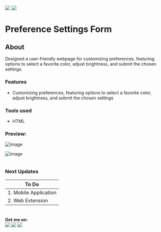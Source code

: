 ![](https://img.shields.io/badge/python-3.x-blue?logo=python&logoColor=yellow&labelColor=black)
![](https://img.shields.io/badge/License-MIT-green?labelColor=black)
-----------------------------------------------------------------------------------------------------------------------
# Preference Settings Form

## About

Designed a user-friendly webpage for customizing preferences, featuring options to select a favorite color, adjust brightness, and submit the chosen settings.

### Features



- Customizing preferences, featuring options to select a favorite color, adjust brightness, and submit the chosen settings

       
### Tools used
- HTML


### Preview:

![image](https://github.com/Pramod2021-24IT/Preference-Settings-Form/assets/95674009/5be959ef-27f4-4d6f-a404-3473d0e2a2e8)

![image](https://github.com/Pramod2021-24IT/Preference-Settings-Form/assets/95674009/3ef8c1fe-ba07-4ac7-8610-80080afd911a)


#

### Next Updates 

| To Do                     |
|---------------------------|
| 1. Mobile Application     |
| 2. Web Extension          |

#

**Get me on:** <br>
[![](https://img.shields.io/badge/LinkedIn-pramodmaurya9621-blue?logo=Linkedin&logoColor=blue&labelColor=black)](https://www.linkedin.com/in/pramodmaurya9621/)
[![](https://img.shields.io/badge/Gmail-pramod.maurya12321%40gmail.com-red?logo=Gmail&logoColor=Red&labelColor=black)](mailto:pramod.maurya12321@gmail.com)
[![](https://img.shields.io/badge/Telegram-PramodMaurya9621-blue?logo=Telegram&labelColor=black)](https://t.me/PramodMaurya9621) <br>

